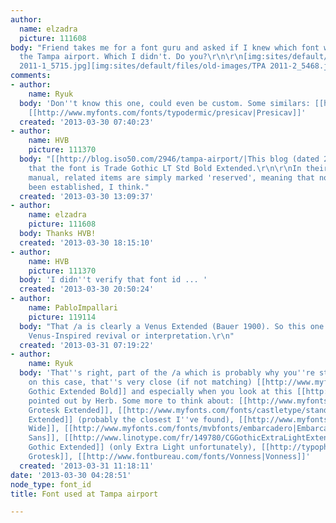 ```yaml
---
author:
  name: elzadra
  picture: 111608
body: "Friend takes me for a font guru and asked if I knew which font was used in
  the Tampa airport. Which I didn't. Do you?\r\n\r\n[img:sites/default/files/old-images/TPA
  2011-1_5715.jpg][img:sites/default/files/old-images/TPA 2011-2_5468.jpg]"
comments:
- author:
    name: Ryuk
  body: 'Don''t know this one, could even be custom. Some similars: [[http://www.myfonts.com/fonts/chank/adrianna|Adrianna]],
    [[http://www.myfonts.com/fonts/typodermic/presicav|Presicav]]'
  created: '2013-03-30 07:40:23'
- author:
    name: HVB
    picture: 111370
  body: "[[http://blog.iso50.com/2946/tampa-airport/|This blog (dated 2008)]] states
    that the font is Trade Gothic LT Std Bold Extended.\r\n\r\nIn their Design Criteria
    manual, related items are simply marked 'reserved', meaning that no policy has
    been established, I think."
  created: '2013-03-30 13:09:37'
- author:
    name: elzadra
    picture: 111608
  body: Thanks HVB!
  created: '2013-03-30 18:15:10'
- author:
    name: HVB
    picture: 111370
  body: 'I didn''t verify that font id ... '
  created: '2013-03-30 20:50:24'
- author:
    name: PabloImpallari
    picture: 119114
  body: "That /a is clearly a Venus Extended (Bauer 1900). So this one must be some
    Venus-Inspired revival or interpretation.\r\n"
  created: '2013-03-31 07:19:22'
- author:
    name: Ryuk
  body: 'That''s right, part of the /a which is probably why you''re still discussing
    on this case, that''s very close (if not matching) [[http://www.myfonts.com/fonts/linotype/trade-gothic/bold-extended-63882|Trade
    Gothic Extended Bold]] and especially when you look at this [[http://blog.iso50.com/wp-content/uploads/2008/11/dsc-1895-copy-tm1.jpg|sample]]
    pointed out by Herb. Some more to think about: [[http://www.myfonts.com/fonts/berthold/akzidenz-grotesk-bq|Akzidenz
    Grotesk Extended]], [[http://www.myfonts.com/fonts/castletype/standard|Standard
    Extended]] (probably the closest I''ve found), [[http://www.myfonts.com/fonts/typetrust/reservation-wide|Reservation
    Wide]], [[http://www.myfonts.com/fonts/mvbfonts/embarcadero|Embarcadero]], [[http://www.myfonts.com/fonts/sweet/sans|Sweet
    Sans]], [[http://www.linotype.com/fr/149780/CGGothicExtraLightExtended-product.html|CG
    Gothic Extended]] (only Extra Light unfortunately), [[http://typophile.com/node/38174|Splendid
    Grotesk]], [[http://www.fontbureau.com/fonts/Vonness|Vonness]]'
  created: '2013-03-31 11:18:11'
date: '2013-03-30 04:28:51'
node_type: font_id
title: Font used at Tampa airport

---
```

